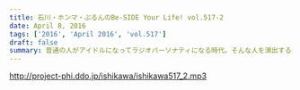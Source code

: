 ```yaml
---
title: 石川・ホンマ・ぶるんのBe-SIDE Your Life! vol.517-2
date: April 8, 2016
tags: ['2016', 'April 2016', 'vol.517']
draft: false
summary: 普通の人がアイドルになってラジオパーソナティになる時代。そんな人を演出するという、意外に勉強になるお話。さらにゾンビリスナーメールで懐かしい名前が続々と。ISHII
---
```


http://project-phi.ddo.jp/ishikawa/ishikawa517_2.mp3